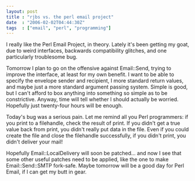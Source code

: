 ```yaml
---
layout: post
title : "rjbs vs. the perl email project"
date  : "2006-02-02T04:44:30Z"
tags  : ["email", "perl", "programming"]
---
```

I really like the Perl Email Project, in theory.  Lately it's been getting my goat, due to weird interfaces, backwards compatibility glitches, and one particularly troublesome bug.

Tomorrow I plan to go on the offensive against Email::Send, trying to improve the interface, at least for my own benefit.  I want to be able to specify the envelope sender and recipient, I more standard return values, and maybe just a more standard argument passing system.  Simple is good, but I can't afford to box anything into something so simple as to be constrictive.  Anyway, time will tell whether I should actually be worried.  Hopefully just twenty-four hours will be enough.

Today's bug was a serious pain.  Let me remind all you Perl programmers:  if you print to a filehandle, check the result of print.  If you didn't get a true value back from print, you didn't really put data in the file.  Even if you could create the file and close the filehandle successfully, if you didn't print, you didn't deliver your mail!

Hopefully Email::LocalDelivery will soon be patched... and now I see that some other useful patches need to be applied, like the one to make Email::Send::SMTP fork-safe.  Maybe tomorrow will be a good day for Perl Email, if I can get my butt in gear. 
